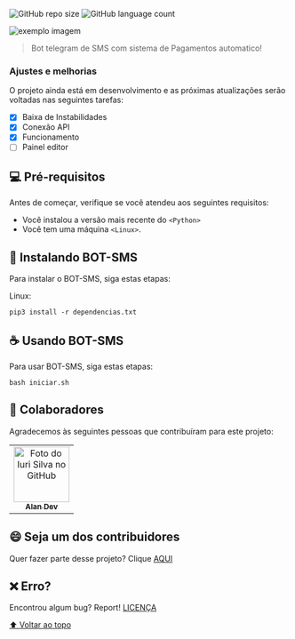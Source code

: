 ![GitHub repo size](https://img.shields.io/github/repo-size/iuricode/README-template?style=for-the-badge)
![GitHub language count](https://img.shields.io/github/languages/count/iuricode/README-template?style=for-the-badge)


<img src="https://img.freepik.com/vetores-premium/icone-do-robo-sinal-de-bot-de-bate-papo-para-o-conceito-de-servico-de-suporte-estilo-simples-do-personagem-de-chatbot_41737-795.jpg?w=200" alt="exemplo imagem">

> Bot telegram de SMS com sistema de Pagamentos automatico!

### Ajustes e melhorias

O projeto ainda está em desenvolvimento e as próximas atualizações serão voltadas nas seguintes tarefas:

- [x] Baixa de Instabilidades
- [x] Conexão API
- [x] Funcionamento 
- [ ] Painel editor

## 💻 Pré-requisitos

Antes de começar, verifique se você atendeu aos seguintes requisitos:
<!---Estes são apenas requisitos de exemplo. Adicionar, duplicar ou remover conforme necessário--->
* Você instalou a versão mais recente do `<Python>`
* Você tem uma máquina `<Linux>`.

## 🚀 Instalando BOT-SMS

Para instalar o BOT-SMS, siga estas etapas:

Linux:
```
pip3 install -r dependencias.txt
```

## ☕ Usando BOT-SMS

Para usar BOT-SMS, siga estas etapas:

```
bash iniciar.sh
```

## 🤝 Colaboradores

Agradecemos às seguintes pessoas que contribuíram para este projeto:

<table>
  <tr>
    <td align="center">
      <a href="#">
        <img src="https://telegra.ph/file/ac0e64a15ad7482750a1c.jpg" width="100px;" alt="Foto do Iuri Silva no GitHub"/><br>
        <sub>
          <b>Alan Dev</b>
        </sub>
      </a>
    </td>
  </tr>
</table>


## 😄 Seja um dos contribuidores<br>

Quer fazer parte desse projeto? Clique [AQUI](https://t.me/lowcardz)

## ❌ Erro?

Encontrou algum bug? Report! [LICENÇA](https://t.me/lowcardz)

[⬆ Voltar ao topo](#nome-do-projeto)<br>
